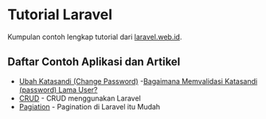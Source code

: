 # Tutorial Laravel

Kumpulan contoh lengkap tutorial dari [laravel.web.id](http://www.laravel.web.id).

## Daftar Contoh Aplikasi dan Artikel

- [Ubah Katasandi (Change Password)](https://github.com/arvernester/tutorial/tree/master/change-password) -[Bagaimana Memvalidasi Katasandi (password) Lama User?](http://laravel.web.id/tutorial/bagaimana-memvalidasi-katasandi-password-lama-user/)
- [CRUD](https://github.com/arvernester/tutorial/tree/master/CRUD) - CRUD menggunakan Laravel
- [Pagiation](https://github.com/arvernester/tutorial/tree/master/pagination) - Pagination di Laravel itu Mudah